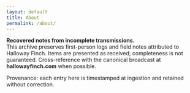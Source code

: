 ```yaml
---
layout: default
title: About
permalink: /about/
---
```


**Recovered notes from incomplete transmissions.**  
This archive preserves first-person logs and field notes attributed to Halloway Finch. Items are presented as received; completeness is not guaranteed. Cross-reference with the canonical broadcast at **hallowayfinch.com** when possible.

Provenance: each entry here is timestamped at ingestion and retained without correction.
